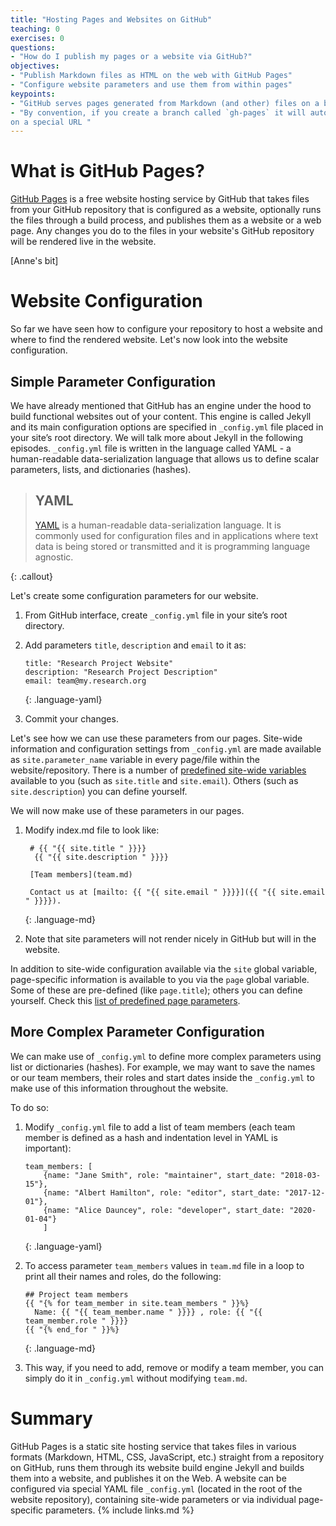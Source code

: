 ```yaml
---
title: "Hosting Pages and Websites on GitHub"
teaching: 0
exercises: 0
questions:
- "How do I publish my pages or a website via GitHub?"
objectives:
- "Publish Markdown files as HTML on the web with GitHub Pages"
- "Configure website parameters and use them from within pages" 
keypoints:
- "GitHub serves pages generated from Markdown (and other) files on a branch of a GitHub repository specified by the user"
- "By convention, if you create a branch called `gh-pages` it will automatically be published as a website by GitHub
on a special URL "
---
```


# What is GitHub Pages?
[GitHub Pages](https://docs.github.com/en/github/working-with-github-pages/about-github-pages) is a free website 
hosting service by GitHub that takes files from your GitHub repository that is configured as a website, 
optionally runs the files through a build process, and publishes them as a website or a web page. 
Any changes you do to the files in your website's GitHub repository 
will be rendered live in the website.

[Anne's bit]

# Website Configuration
So far we have seen how to configure your repository to host a website and where to find the rendered website. Let's
now look into the website configuration.

## Simple Parameter Configuration
We have already mentioned that GitHub has an engine under the hood to build functional websites out of your content. 
This engine is called Jekyll and its main configuration options are specified in `_config.yml` file placed in your 
site’s root directory. We will talk more about Jekyll in the following episodes. `_config.yml` file is written 
in the language called YAML - a human-readable data-serialization language that allows us to define scalar 
parameters, lists, and dictionaries (hashes). 

> ## YAML 
>
> [YAML](https://yaml.org/) is a human-readable data-serialization language. It is commonly used for configuration files and in 
> applications where text data is being stored or transmitted and it is programming language agnostic.  
>
{: .callout}

Let's create some configuration parameters for our website.

1. From GitHub interface, create `_config.yml` file in your site’s root directory.
2. Add parameters `title`, `description` and `email` to it as:

    ~~~
    title: "Research Project Website"
    description: "Research Project Description"
    email: team@my.research.org
    ~~~  
    {: .language-yaml}

3. Commit your changes.

Let's see how we can use these parameters from our pages. Site-wide information and configuration settings from 
`_config.yml` are made available as `site.parameter_name` variable in every page/file within the website/repository. 
There is a number of 
[predefined site-wide variables](https://jekyllrb.com/docs/variables#site-variables) available to you 
(such as `site.title` and `site.email`). Others (such as `site.description`) you can define yourself. 

We will now make use of these parameters in our pages.

1. Modify index.md file to look like:
   ~~~
    # {{ "{{ site.title " }}}} 
     {{ "{{ site.description " }}}}     
   
    [Team members](team.md) 
   
    Contact us at [mailto: {{ "{{ site.email " }}}}]({{ "{{ site.email " }}}}).
   ~~~     
   {: .language-md}
 
2. Note that site parameters will not render nicely in GitHub but will in the website.

In addition to site-wide configuration available via the `site` global variable, page-specific information is 
available to you via the `page` global variable. Some of these are pre-defined (like `page.title`); 
others you can define yourself. Check this [list of predefined page parameters](https://jekyllrb.com/docs/variables#page-variables).

## More Complex Parameter Configuration

We can make use of `_config.yml` to define more complex parameters using list or dictionaries (hashes). 
For example, we may want 
to save the names or our team members, their roles and start dates inside the `_config.yml` to make use of this 
information throughout the website.

To do so:

1. Modify `_config.yml` file to add a list of team members (each team member is defined as a hash and 
indentation level in YAML is important): 

    ~~~
    team_members: [
        {name: "Jane Smith", role: "maintainer", start_date: "2018-03-15"},
        {name: "Albert Hamilton", role: "editor", start_date: "2017-12-01"},
        {name: "Alice Dauncey", role: "developer", start_date: "2020-01-04"}
        ]
    ~~~   
    {: .language-yaml}

2. To access parameter `team_members` values in `team.md` file in a loop to print all their names and roles, do the following:

    ~~~                            
    ## Project team members
    {{ "{% for team_member in site.team_members " }}%} 
      Name: {{ "{{ team_member.name " }}}} , role: {{ "{{ team_member.role " }}}}   
    {{ "{% end_for " }}%}
    ~~~   
    {: .language-md}
        
3. This way, if you need to add, remove or modify a team member, you can simply do it in `_config.yml` without modifying
`team.md`. 

# Summary

GitHub Pages is a static site hosting service that takes files in various formats 
(Markdown, HTML, CSS, JavaScript, etc.) 
straight from a repository on GitHub, runs them through its website build engine Jekyll and builds them into a website, 
and publishes it on the Web. A website can be configured via special YAML file `_config.yml` (located in the root of 
the website repository),
containing site-wide parameters or via individual page-specific parameters. 
{% include links.md %}
